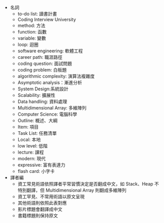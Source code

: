 - 名詞
  - to-do list: 讀書計畫
  - Coding Interview University
  - method: 方法
  - function: 函數
  - variable: 變數
  - loop: 迴圈
  - software engineering: 軟體工程
  - career path: 職涯路徑
  - coding question: 面試問題
  - coding problem: 白板題
  - algorithmic complexity: 演算法複雜度
  - Asymptotic analysis：漸進分析
  - System Design:系統設計
  - Scalability: 擴展性
  - Data handling: 資料處理
  - Multidimensional Array: 多維陣列
  - Computer Science: 電腦科學
  - Outline: 概述、大綱
  - Item: 項目
  - Task List: 任務清單
  - Local: 本地
  - low level: 低階
  - lecture: 課程
  - modern: 現代
  - expressive: 富有表達力
  - flash card: 小字卡
- 譯者編
  - 資工常見術語依照譯者平常習慣決定是否翻成中文，如 Stack、Heap 不特別翻譯，但 Multidimensional Array 則翻成多維陣列
  - 資工罕見、不常用術語以原文呈現
  - 其他術語則依照此表對應
  - 影片標題會翻譯成中文
  - 書籍標題則保持原文